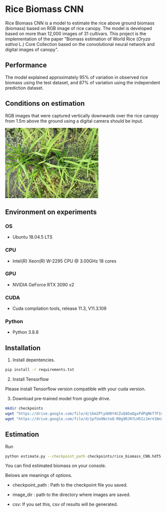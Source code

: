 # Rice Biomass CNN

Rice Biomass CNN is a model to estimate the rice above ground biomass (biomass) based on RGB image of rice canopy. The model is developed based on more than 12,000 images of 31 cultivars.
This project is the implementation of the paper "Biomass estimation of World Rice (<i>Oryza sativa</i> L.) Core Collection based on the convolutional neural network and digital images of canopy".

## Performance 

The model explained approximately 95% of variation in observed rice biomass using the test dataset, and 87% of variation using the independent prediction dataset. 

## Conditions on estimation

RGB images that were captured vertically downwards over the rice canopy from 1.5m above the ground using a digital camera should be input. 

![example](https://github.com/KotaNakajima/rice_biomass_CNN/blob/main/example/1.jpg)

## Environment on experiments

### OS

- Ubuntu 18.04.5 LTS

### CPU

- Intel(R) Xeon(R) W-2295 CPU @ 3.00GHz 18 cores

### GPU

- NVIDIA GeForce RTX 3090 x2

### CUDA

- Cuda compilation tools, release 11.3, V11.3.109

### Python

- Python 3.8.8


## Installation

1. Install depentencies.

```bash
pip install -r requirements.txt
```

2. Install Tensorflow

Please install Tensorflow version compatible with your cuda version.

3. Download pre-trained model from google drive.

```bash
mkdir checkpoints
wget "https://drive.google.com/file/d/1km2PlyGH8Y4CZuQ4OaQgxPdPqNkT7FIo/view?usp=sharing" -O rice_biomass_CNN_weights.hdf5
wget "https://drive.google.com/file/d/1pfUo9NcteQ-R0g9RJR7LH5IzJmrV1NnX/view?usp=sharing" -O rice_biomass_CNN_model
```

## Estimation

Run

```bash
python estimate.py --checkpoint_path checkpoints/rice_biomass_CNN.hdf5 --image_dir example --csv
```

You can find estimated biomass on your console.

Belows are meanings of options.

- checkpoint_path : Path to the checkpoint file you saved.

- image_dir : path to the directory where images are saved.

- csv: If you set this, csv of results will be generated.
